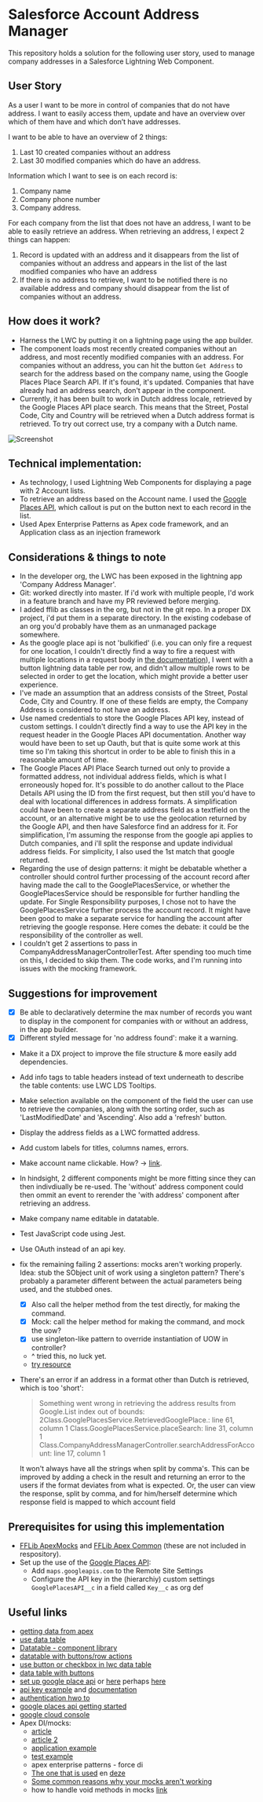 # Salesforce Account Address Manager
This repository holds a solution for the following user story, used to manage company addresses in a Salesforce Lightning Web Component.

## User Story
As a user I want to be more in control of companies that do not have address. I want to easily access them, update and have an overview over which of them have and which don’t have addresses.

I want to be able to have an overview of 2 things:
1. Last 10 created companies without an address
2. Last 30 modified companies which do have an address.

Information which I want to see is on each record is:
1. Company name
2. Company phone number
3. Company address.

For each company from the list that does not have an address, I want to be able to easily retrieve an address. When retrieving an address, I expect 2 things can happen:
1. Record is updated with an address and it disappears from the list of companies without an address and appears in the list of the last modified companies who have an address
2. If there is no address to retrieve, I want to be notified there is no available address and company should disappear from the list of companies without an address.

## How does it work?
- Harness the LWC by putting it on a lightning page using the app builder.
- The component loads most recently created companies without an address, and most recently modified companies with an address. For companies without an address, you can hit the button `Get Address` to search for the  address based on the company name, using the Google Places Place Search API. If it's found, it's updated. Companies that have already had an address search, don't appear in the component.
- Currently, it has been built to work in Dutch address locale, retrieved by the Google Places API place search. This means that the Street, Postal Code, City and Country will be retrieved when a Dutch address format is retrieved. To try out correct use, try a company with a Dutch name.

![Screenshot](./images/Screenshot.jpg)

## Technical implementation:
- As technology, I used Lightning Web Components for displaying a page with 2 Account lists.
- To retrieve an address based on the Account name. I used the [Google Places API](https://developers.google.com/places/web-service/search), which callout is put on the button next to each record in the list.
- Used Apex Enterprise Patterns as Apex code framework, and an Application class as an injection framework

## Considerations & things to note
- In the developer org, the LWC has been exposed in the lightning app 'Company Address Manager'.
- Git: worked directly into master. If i'd work with multiple people, I'd work in a feature branch and have my PR reviewed before merging.
- I added fflib as classes in the org, but not in the git repo. In a proper DX project, i'd put them in a separate directory. In the existing codebase of an org you'd probably have them as an unmanaged package somewhere.
- As the google place api is not 'bulkified' (i.e. you can only fire a request for one location, I couldn't directly find a way to fire a request with multiple locations in a request body in [the documentation](https://developers.google.com/places/web-service/search)), I went with a button lightning data table per row, and didn't allow multiple rows to be selected in order to get the location, which might provide a better user experience.
- I've made an assumption that an address consists of the Street, Postal Code, City and Country. If one of these fields are empty, the Company Address is considered to not have an address.
- Use named credentials to store the Google Places API key, instead of custom settings. I couldn't directly find a way to use the API key in the request header in the Google Places API documentation. Another way would have been to  set up Oauth, but that is quite some work at this time so I'm taking this shortcut in order to be able to finish this in a reasonable amount of time.
- The Google Places API Place Search turned out only to provide a formatted address, not individual address fields, which is what I erroneously hoped for. It's possible to do another callout to the Place Details API using the ID from the first request, but then still you'd have to deal with locational differences in address formats. A simplification could have been to create a separate address field as a textfield on the account, or an alternative might be to use the geolocation returned by the Google API, and then have Salesforce find an address for it. For simplification, I'm assuming the response from the google api applies to Dutch companies, and i'll split the response and update individual address fields. For simplicity, I also used the 1st match that google returned.
- Regarding the use of design patterns: it might be debatable whether a controller should control further processing of the account record after having made the  call to the GooglePlacesService, or whether the GooglePlacesService should be responsible for further handling the update. For Single Responsibility purposes, I chose not to have the GooglePlacesService further process the account record. It might have been good to make a separate service for handling the account after retrieving the google response. Here comes the debate: it could be the responsibility of the controller as well.
- I couldn't get 2 assertions to pass in CompanyAddressManagerControllerTest. After spending too much time on this, I decided to skip them. The code works, and I'm running into issues with the mocking framework.

## Suggestions for improvement
- [X] Be able to declaratively determine the max number of records you want to display in the component for companies with or without an address, in the app builder.
- [X] Different styled message for 'no address found': make it a warning.
- Make it a DX project to improve the file structure & more easily add dependencies.
- Add info tags to table headers instead of text underneath to describe the table contents: use LWC LDS Tooltips.
- Make selection available on the component of the field the user can use to retrieve the companies, along with the sorting order, such as 'LastModifiedDate' and 'Ascending'. Also add a 'refresh' button.
- Display the address fields as a LWC formatted address.
- Add custom labels for titles, columns names, errors.
- Make account name clickable. How? -> [link](https://salesforce.stackexchange.com/questions/257065/hyperlink-record-name-lwc-datatable).
- In hindsight, 2 different components might be more fitting since they can then indivdiually be re-used. The 'without' address component could then ommit an event to rerender the 'with address' component after retrieving an address.
- Make company name editable in datatable.
- Test JavaScript code using Jest.
- Use OAuth instead of an api key.
- fix the remaining failing 2 assertions: mocks aren't working properly. Idea: stub the SObject unit of work using a singleton pattern? There's probably a parameter different between the actual parameters being used, and the stubbed ones.
  - [X] Also call the helper method from the test directly, for making the command.
  - [X] Mock: call the helper method for making the command, and mock the uow?
  - [X] use singleton-like pattern to override instantiation of UOW in controller?
  - ^ tried this, no luck yet.
  - [try resource](https://andyinthecloud.com/2016/06/26/working-with-apex-mocks-matchers-and-unit-of-work/)
- There's an error if an address in a format other than Dutch is retrieved, which is too 'short':
    > Something went wrong in retrieving the address results from Google.List index out of bounds: 2Class.GooglePlacesService.RetrievedGooglePlace.<init>: line 61, column 1 Class.GooglePlacesService.placeSearch: line 31, column 1 Class.CompanyAddressManagerController.searchAddressForAccount: line 17, column 1

    It won't always have all the strings when split by comma's. This can be improved by adding a check in the result and returning an error to the users if the format deviates from what is expected. Or, the user can view the response, split by comma, and for him/herself determine which response field is mapped to which account field

## Prerequisites for using this implementation
- [FFLib ApexMocks](https://github.com/apex-enterprise-patterns/fflib-apex-mocks) and [FFLib Apex Common](https://github.com/apex-enterprise-patterns/fflib-apex-common) (these are not included in respository).
- Set up the use of the [Google Places API](https://developers.google.com/places/web-service/search):
  - Add `maps.googleapis.com` to the Remote Site Settings
  - Configure the API key in the (hierarchiy) custom settings `GooglePlacesAPI__c` in a field called `Key__c` as org def

## Useful links
- [getting data from apex](https://wipdeveloper.com/lwc-getting-data-from-apex)
- [use data table](https://www.salesforcecodecrack.com/2019/10/display-reference-data-in-lwc.html)
- [Datatable - component library](https://developer.salesforce.com/docs/component-library/bundle/lightning-datatable/example)
- [datatable with buttons/row actions](https://www.infallibletechie.com/2020/03/lightning-datatable-with-buttonsrow.html)
- [use button or checkbox in lwc data table](https://developer.salesforce.com/docs/component-library/bundle/lightning-datatable/documentation)
- [data table with buttons](https://www.infallibletechie.com/2019/06/lightningdatatable-with-buttons-in.html)
- [set up google place api](http://michaelsoriano.com/lightning-component-google-places/) or [here](https://hellosnl.blogspot.com/2017/09/salesforce-lightning-google-places-autocomplete-predictions-search.html) perhaps [here](https://niksdeveloper.com/salesforce/address-lookup-in-lightning-using-google-api/)
- [api key example](https://simple-force.com/2018/02/03/best-practice-secure-api-keys-in-salesforce%E2%80%8A-%E2%80%8Aexample-google-firebase/) and [documentation](https://developer.salesforce.com/wiki/secure_coding_storing_secrets)
- [authentication hwo to](https://salesforce.stackexchange.com/questions/217281/use-a-named-credential-with-api-key)
- [google places api getting started](https://developers.google.com/maps/gmp-get-started#enable-api-sdk)
- [google cloud console](https://console.cloud.google.com/google/maps-apis/credentials?project=analog-arbor-291706)
- Apex DI/mocks:
  - [article](http://jessealtman.com/2014/06/apexmocks-how-does-it-work/)
  - [article 2](http://cropredysfdc.com/category/salesforce/apex-mocks/)
  - [application example](https://github.com/apex-enterprise-patterns/fflib-apex-common-samplecode/blob/master/sfdx-source/apex-common-samplecode/main/classes/Application.cls)
  - [test example](https://github.com/apex-enterprise-patterns/fflib-apex-common-samplecode/blob/master/sfdx-source/apex-common-samplecode/test/classes/controllers/OpportunityApplyDiscountControllerTest.cls#L40)
  - apex enterprise patterns - force di
  - [The one that is used](https://andyinthecloud.com/2015/03/22/unit-testing-with-apex-enterprise-patterns-and-apexmocks-part-1/) en [deze](https://andyinthecloud.com/2015/03/29/unit-testing-apex-enterprise-patterns-and-apexmocks-part-2/)
  - [Some common reasons why your mocks aren't working](https://salesforce.stackexchange.com/questions/252460/my-apexmocks-arent-working-what-could-be-wrong)
  - how to handle void methods in mocks [link](http://cropredysfdc.com/2019/05/03/apexmocks-answers-and-void-no-argument-domain-methods/)
